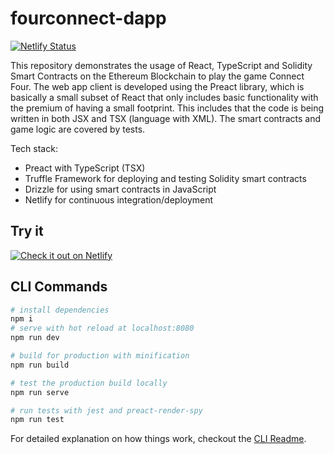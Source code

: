 # fourconnect-dapp

[![Netlify Status](https://api.netlify.com/api/v1/badges/deb5f1fd-07e1-4a32-9206-af7d19df697b/deploy-status)](https://app.netlify.com/sites/fourconnect-dapp/deploys)

This repository demonstrates the usage of React, TypeScript and Solidity Smart Contracts on the Ethereum Blockchain to play the game Connect Four. The web app client is developed using the Preact library, which is basically a small subset of React that only includes basic functionality with the premium of having a small footprint. This includes that the code is being written in both JSX and TSX (language with XML). The smart contracts and game logic are covered by tests.

Tech stack:

* Preact with TypeScript (TSX)
* Truffle Framework for deploying and testing Solidity smart contracts
* Drizzle for using smart contracts in JavaScript
* Netlify for continuous integration/deployment

## Try it

[![Check it out on Netlify](https://www.netlify.com/img/deploy/button.svg)](https://fourconnect-dapp.netlify.com/)

## CLI Commands

``` bash
# install dependencies
npm i
# serve with hot reload at localhost:8080
npm run dev

# build for production with minification
npm run build

# test the production build locally
npm run serve

# run tests with jest and preact-render-spy 
npm run test
```

For detailed explanation on how things work, checkout the [CLI Readme](https://github.com/developit/preact-cli/blob/master/README.md).
